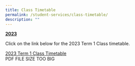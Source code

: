 ```yaml
---
title: Class Timetable
permalink: /student-services/class-timetable/
description: ""
---
```

<p><strong><u>2023</u></strong></p>
<p>Click on the link below for the 2023 Term 1 Class timetable.</p>
<p><a href="2023_Sem1_Class TT_updated 110123.pdf" target="_blank" rel="noopener">2023 Term 1 Class Timetable</a><br>
PDF FILE SIZE TOO BIG</p>